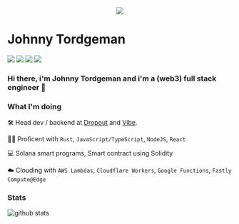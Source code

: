 <p align="center">
  <img src="https://media.giphy.com/media/xULW8DIleKy1iKLZrq/giphy.gif">
</p>

# Johnny Tordgeman 

[![](https://img.shields.io/badge/LinkedIn-jtordgeman-blue)](https://www.linkedin.com/in/jtordgeman/)
[![](https://img.shields.io/badge/Twitter-%40FullStackJ-red)](https://twitter.com/FullStackJ)
[![](https://img.shields.io/badge/dev.to-pxjohnny-orange)](https://dev.to/pxjohnny)
[![](https://img.shields.io/badge/Medium-%40fsjohnny-brightgreen)](https://medium.com/@fsjohnny)

### Hi there, i'm Johnny Tordgeman and i'm a (web3) full stack engineer  👋

### What I'm doing

🛠️ Head dev / backend at [Dropout](https://dropoutnft.io/) and [Vibe](https://www.vibe.xyz/). <p/>

👨‍💻 Proficent with `Rust`, `JavaScript/TypeScript`, `NodeJS`, `React`<p/>

💻 Solana smart programs, Smart contract using Solidity

☁️ Clouding with `AWS Lambdas`, `Cloudflare Workers`, `Google Functions`, `Fastly Compute@Edge`<p/>

### Stats

![github stats](https://github-readme-stats.vercel.app/api?username=jtordgeman&show_icons=true)
